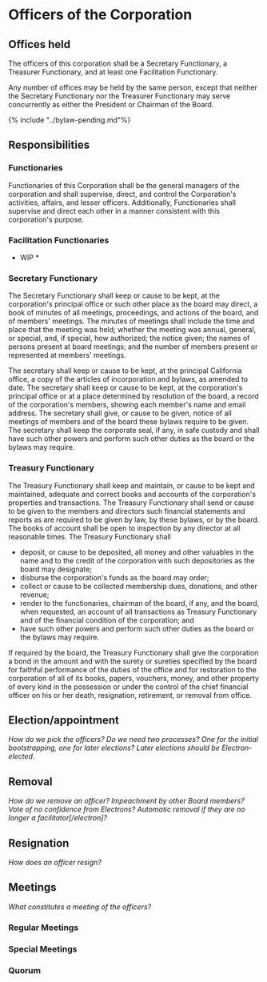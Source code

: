 # Officers of the Corporation
## Offices held
The officers of this corporation shall be a Secretary Functionary, a Treasurer Functionary, and at least one Facilitation Functionary.

Any number of offices may be held by the same person, except that neither the Secretary Functionary nor the Treasurer Functionary may serve concurrently as either the President or Chairman of the Board.

{% include "../bylaw-pending.md"%}
## Responsibilities
### Functionaries
Functionaries of this Corporation shall be the general managers of the corporation and shall supervise, direct, and control the Corporation's activities, affairs, and lesser officers. Additionally, Functionaries shall supervise and direct each other in a manner consistent with this corporation's purpose.
### Facilitation Functionaries
* WIP *
### Secretary Functionary
The Secretary Functionary shall keep or cause to be kept, at the corporation's principal office or such other place as the board may direct, a book of minutes of all meetings, proceedings, and actions of the board, and of members' meetings. The minutes of meetings shall include the time and place that the meeting was held; whether the meeting was annual, general, or special, and, if special, how authorized; the notice given; the names of persons present at board meetings; and the number of members present or represented at members' meetings.

The secretary shall keep or cause to be kept, at the principal California office, a copy of the articles of incorporation and bylaws, as amended to date.
The secretary shall keep or cause to be kept, at the corporation's principal office or at a place determined by resolution of the board, a record of the corporation's members, showing each member's name and email address.
The secretary shall give, or cause to be given, notice of all meetings of members and of the board these bylaws require to be given. The secretary shall keep the corporate seal, if any, in safe custody and shall have such other powers and perform such other duties as the board or the bylaws may require.

### Treasury Functionary
The Treasury Functionary shall keep and maintain, or cause to be kept and maintained, adequate and correct books and accounts of the corporation's properties and transactions. The Treasury Functionary shall send or cause to be given to the members and directors such financial statements and reports as are required to be given by law, by these bylaws, or by the board. The books of account shall be open to inspection by any director at all reasonable times.
The Treasury Functionary shall
* deposit, or cause to be deposited, all money and other valuables in the name and to the credit of the corporation with such depositories as the board may designate;
* disburse the corporation's funds as the board may order;
* collect or cause to be collected membership dues, donations, and other revenue;
* render to the functionaries, chairman of the board, if any, and the board, when requested, an account of all transactions as Treasury Functionary and of the financial condition of the corporation; and
* have such other powers and perform such other duties as the board or the bylaws may require.

If required by the board, the Treasury Functionary shall give the corporation a bond in the amount and with the surety or sureties specified by the board for faithful performance of the duties of the office and for restoration to the corporation of all of its books, papers, vouchers, money, and other property of every kind in the possession or under the control of the chief financial officer on his or her death, resignation, retirement, or removal from office.

## Election/appointment
*How do we pick the officers?*
*Do we need two processes? One for the initial bootstrapping, one for later elections? Later elections should be Electron-elected.*
## Removal
*How do we remove an officer? Impeachment by other Board members? Vote of no confidence from Electrons? Automatic removal if they are no longer a facilitator[/electron]?*
## Resignation
*How does an officer resign?*
## Meetings
*What constitutes a meeting of the officers?*
### Regular Meetings
### Special Meetings
### Quorum